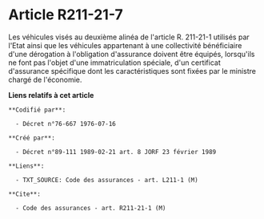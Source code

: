 # Article R211-21-7

Les véhicules visés au deuxième alinéa de l'article R. 211-21-1 utilisés par l'Etat ainsi que les véhicules appartenant à une
collectivité bénéficiaire d'une dérogation à l'obligation d'assurance doivent être équipés, lorsqu'ils ne font pas l'objet
d'une immatriculation spéciale, d'un certificat d'assurance spécifique dont les caractéristiques sont fixées par le ministre
chargé de l'économie.

**Liens relatifs à cet article**

	**Codifié par**:

	  - Décret n°76-667 1976-07-16

	**Créé par**:

	  - Décret n°89-111 1989-02-21 art. 8 JORF 23 février 1989

	**Liens**:

	  - TXT_SOURCE: Code des assurances - art. L211-1 (M)

	**Cite**:

	  - Code des assurances - art. R211-21-1 (M)
